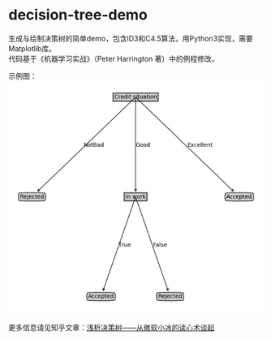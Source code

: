 # decision-tree-demo
生成与绘制决策树的简单demo，包含ID3和C4.5算法，用Python3实现，需要Matplotlib库。  
代码基于《机器学习实战》（Peter Harrington 著）中的例程修改。  
  
示例图：  
![示例图](https://raw.githubusercontent.com/zamhown/decision-tree-demo/master/img/tree.png)  
  
更多信息请见知乎文章：[浅析决策树——从微软小冰的读心术谈起](https://zhuanlan.zhihu.com/p/48285216)
